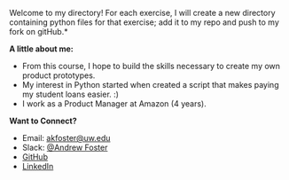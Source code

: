 Welcome to my directory!
For each exercise, I will create a new directory containing python files for that exercise; 
add it to my repo and push to my fork on gitHub.*

**A little about me:**
- From this course, I hope to build the skills necessary to create my own product prototypes. 
- My interest in Python started when created a script that makes paying my student loans easier. :)
- I work as a Product Manager at Amazon (4 years).

**Want to Connect?**

- Email:    akfoster@uw.edu
- Slack:    [@Andrew Foster](https://pythonwinter2018.slack.com/messages/D8RT40UTA/team/U8SGFBWVA/)
- [GitHub](https://github.com/ak-foster)
- [LinkedIn](https://www.linkedin.com/in/andrewkfoster/)














